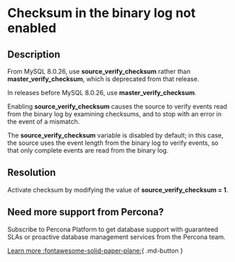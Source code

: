 # Checksum in the binary log not enabled

## Description

From MySQL 8.0.26, use **source_verify_checksum** rather than **master_verify_checksum**, which is deprecated from that release. 

In releases before MySQL 8.0.26, use **master_verify_checksum**.

Enabling **source_verify_checksum** causes the source to verify events read from the binary log by examining checksums, and to stop with an error in the event of a mismatch. 

The **source_verify_checksum** variable is disabled by default; in this case, the source uses the event length from the binary log to verify events, so that only complete events are read from the binary log.

## Resolution

Activate checksum by modifying the value of  **source_verify_checksum = 1**.

## Need more support from Percona?

Subscribe to Percona Platform to get database support with guaranteed SLAs or proactive database management services from the Percona team.

[Learn more :fontawesome-solid-paper-plane:](https://per.co.na/subscribe){ .md-button }
